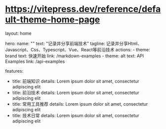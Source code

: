 # https://vitepress.dev/reference/default-theme-home-page
layout: home

hero:
  name: ""
  text: "记录并分享前端技术"
  tagline: 记录并分享Html、Javascript、Css、Typescript、Vue、React等前沿技术
  actions:
    - theme: brand
      text: 快速开始
      link: /markdown-examples
    - theme: alt
      text: API Examples
      link: /api-examples

features:
  - title: 前端知识
    details: Lorem ipsum dolor sit amet, consectetur adipiscing elit
  - title: 前沿技术
    details: Lorem ipsum dolor sit amet, consectetur adipiscing elit
  - title: 常用工具推荐
    details: Lorem ipsum dolor sit amet, consectetur adipiscing elit
  - title: 技术日常
    details: Lorem ipsum dolor sit amet, consectetur adipiscing elit

